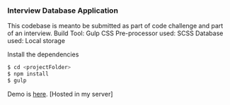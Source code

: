 ### Interview Database Application
This codebase is meanto be submitted as part of code challenge and part of an interview.
Build Tool: Gulp
CSS Pre-processor used: SCSS
Database used: Local storage

Install the dependencies
```sh
$ cd <projectFolder>
$ npm install
$ gulp
```
Demo  is [here](http://satheesh.org/mark10/). [Hosted in my server]
